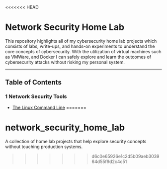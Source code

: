 <<<<<<< HEAD
 # Network Security Home Lab

This repository highlights all of my cybersecurity home lab projects which consists of labs, write-ups, and hands-on experiments to understand the core concepts of cybersecurity. With the utilization of virtual machines such as VMWare, and Docker I can safely explore and learn the outcomes of cybersecurity attacks without risking my personal system.

---

## Table of Contents

### 1 Network Security Tools
- [The Linux Command Line](1%20Network%20Security%20Tools/The%20Linux%20Command%Line.md)
=======
# network_security_home_lab
A collection of home lab projects that help explore security concepts without touching production systems.
>>>>>>> d6c0e65926e1c2d5b09aeb303964d55f9d2c4c51
